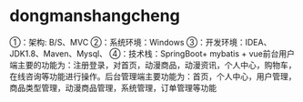 # dongmanshangcheng
①：架构: B/S、MVC ②：系统环境：Windows ③：开发环境：IDEA、JDK1.8、Maven、Mysql、 ④：技术栈：SpringBoot+ mybatis + vue前台用户端主要的功能为：注册登录，对首页，动漫商品，动漫资讯，个人中心，购物车，在线咨询等功能进行操作。后台管理端主要功能为：首页，个人中心，用户管理，商品类型管理，动漫商品管理，系统管理，订单管理等功能
